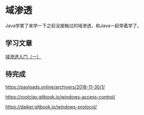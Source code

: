 # 域渗透

Java学累了来学一下之前没接触过的域渗透，和Java一起带着学了。



## 学习文章

[域渗透入门（一）](https://v0w.top/2020/03/15/DomainPentest1/)

## 待完成

https://payloads.online/archivers/2018-11-30/1/

https://rootclay.gitbook.io/windows-access-control/

https://daiker.gitbook.io/windows-protocol/